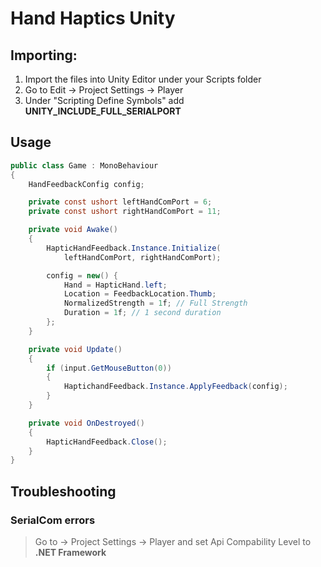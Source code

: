 # Hand Haptics Unity

## Importing:

1. Import the files into Unity Editor under your Scripts folder
2. Go to Edit -> Project Settings -> Player
3. Under "Scripting Define Symbols" add **UNITY_INCLUDE_FULL_SERIALPORT**

## Usage

```c#
public class Game : MonoBehaviour
{
    HandFeedbackConfig config;

    private const ushort leftHandComPort = 6;
    private const ushort rightHandComPort = 11;

    private void Awake()
    {
        HapticHandFeedback.Instance.Initialize(
            leftHandComPort, rightHandComPort);

        config = new() {
            Hand = HapticHand.left;
            Location = FeedbackLocation.Thumb;
            NormalizedStrength = 1f; // Full Strength
            Duration = 1f; // 1 second duration
        };
    }

    private void Update()
    {
        if (input.GetMouseButton(0))
        {
            HaptichandFeedback.Instance.ApplyFeedback(config);
        }
    }

    private void OnDestroyed()
    {
        HapticHandFeedback.Close();
    }
}
```

## Troubleshooting

### SerialCom errors
> Go to -> Project Settings -> Player and set Api Compability Level to **.NET Framework**